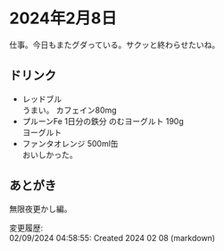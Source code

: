 # 2024年2月8日

仕事。今日もまたグダっている。サクッと終わらせたいね。

## ドリンク

- レッドブル  
うまい。
カフェイン80mg
- プルーンFe 1日分の鉄分 のむヨーグルト 190g  
ヨーグルト
- ファンタオレンジ 500ml缶  
おいしかった。

## あとがき

無限夜更かし編。

変更履歴:  
02/09/2024 04:58:55: Created 2024 02 08 (markdown)  
